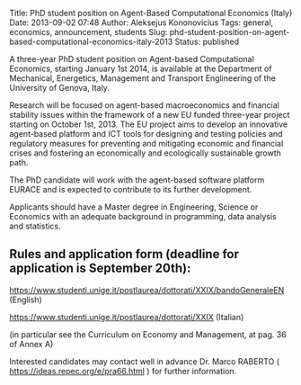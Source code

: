 Title: PhD student position on Agent-Based Computational Economics (Italy)
Date: 2013-09-02 07:48
Author: Aleksejus Kononovicius
Tags: general, economics, announcement, students
Slug: phd-student-position-on-agent-based-computational-economics-italy-2013
Status: published

A three-year PhD student position on
Agent-based Computational Economics, starting January 1st 2014, is
available at the Department of Mechanical, Energetics, Management and
Transport Englineering of the University of Genova, Italy.

Research will be focused on agent-based macroeconomics and financial
stability issues within the framework of a new EU funded three-year
project starting on October 1st, 2013. The EU project aims to develop an
innovative agent-based platform and ICT tools for designing and testing
policies and regulatory measures for preventing and mitigating economic
and financial crises and fostering an economically and ecologically
sustainable growth path.

The PhD candidate will work with the agent-based software platform
EURACE and is expected to contribute to its further development.

Applicants should have a Master degree in Engineering, Science or
Economics with an adequate background in programming, data analysis and
statistics.<!--more-->

Rules and application form (deadline for application is September 20th):
------------------------------------------------------------------------

<https://www.studenti.unige.it/postlaurea/dottorati/XXIX/bandoGeneraleEN>
(English)

<https://www.studenti.unige.it/postlaurea/dottorati/XXIX> (Italian)

(in particular see the Curriculum on Economy and Management, at pag. 36
of Annex A)

Interested candidates may contact well in advance Dr. Marco RABERTO (
<https://ideas.repec.org/e/pra66.html> ) for further information.
